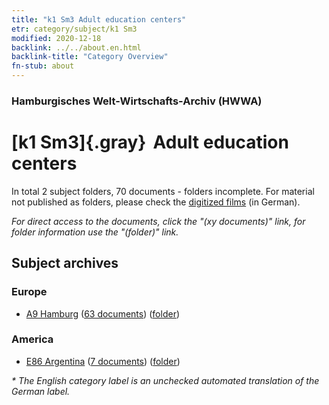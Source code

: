 ```yaml
---
title: "k1 Sm3 Adult education centers"
etr: category/subject/k1 Sm3
modified: 2020-12-18
backlink: ../../about.en.html
backlink-title: "Category Overview"
fn-stub: about
---
```


### Hamburgisches Welt-Wirtschafts-Archiv (HWWA)
# [k1 Sm3]{.gray}&#8201; Adult education centers&#160; 





In total 2 subject folders, 70 documents - folders incomplete.
For material not published as folders, please check the [digitized films](/film/h1_sh) (in German).

_For direct access to the documents, click the "(xy documents)" link, for folder information use the "(folder)" link._

## Subject archives



### Europe

- [A9 Hamburg](../../../geo/about.en.html#A9) (<a href="https://dfg-viewer.de/show/?tx_dlf[id]=https://pm20.zbw.eu/mets/sh/1409xx/140905/1447xx/144723/public.mets.en.xml" target="_blank">63 documents</a>) ([folder](http://purl.org/pressemappe20/folder/sh/140905,144723))

### America

- [E86 Argentina](../../../geo/about.en.html#E86) (<a href="https://dfg-viewer.de/show/?tx_dlf[id]=https://pm20.zbw.eu/mets/sh/1416xx/141692/1447xx/144723/public.mets.en.xml" target="_blank">7 documents</a>) ([folder](http://purl.org/pressemappe20/folder/sh/141692,144723))


_* The English category label is an unchecked automated translation of the German label._

